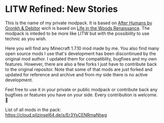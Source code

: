# LITW Refined: New Stories

This is the name of my private modpack. It is based on [After Humans by Gronkh & Debitor](https://www.technicpack.net/modpack/minecraft-after-humans.1060474/) wich is based on [Life in the Woods Renaissance](http://lifeinthewoods.ca/downloads.html). The modpack is inteded to be more like LITW but with the possibility to use technic as you wish.

Here you will find any Minecraft 1.7.10 mod made by me. You also find many open source mods I use that's development has been discontinued by the original mod author. I updated them for compatiblity, bugfixes and my own features. However, there are also a few forks I just have to contribute back to the original repositor.
Note that some of that mods are just forked and updated for reference and archive and from my side there is no active development.

Feel free to use it in your private or public modpack or contribute back any bugfixes or features you have on your side. Every contribution is welcome. 🙂

List of all mods in the pack: https://cloud.pilzinsel64.de/s/Er3YsCENRmaNtwg
